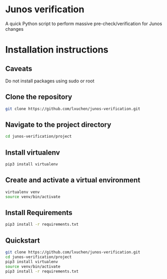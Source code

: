 # Junos verification

A quick Python script to perform massive pre-check/verification for Junos changes

# Installation instructions

## Caveats

Do not install packages using sudo or root

## Clone the repository

```bash
git clone https://github.com/lxuchen/junos-verification.git
```

## Navigate to the project directory

```bash
cd junos-verification/project
```

## Install virtualenv

```bash
pip3 install virtualenv
```

## Create and activate a virtual environment

```bash
virtualenv venv
source venv/bin/activate
```

## Install Requirements

```bash
pip3 install -r requirements.txt
```

## Quickstart

```bash
git clone https://github.com/lxuchen/junos-verification.git
cd junos-verification/project
pip3 install virtualenv
source venv/bin/activate
pip3 install -r requirements.txt
```
